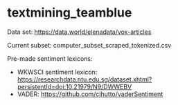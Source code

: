 # textmining_teamblue

Data set: https://data.world/elenadata/vox-articles

Current subset: computer_subset_scraped_tokenized.csv

Pre-made sentiment lexicons:
- WKWSCI sentiment lexicon: https://researchdata.ntu.edu.sg/dataset.xhtml?persistentId=doi:10.21979/N9/DWWEBV
- VADER: https://github.com/cjhutto/vaderSentiment
